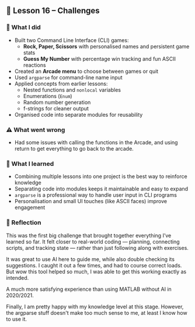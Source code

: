 ## 📘 Lesson 16 – Challenges

### 🔧 What I did
- Built two Command Line Interface (CLI) games:
  - **Rock, Paper, Scissors** with personalised names and persistent game stats
  - **Guess My Number** with percentage win tracking and fun ASCII reactions
- Created an **Arcade menu** to choose between games or quit
- Used `argparse` for command-line name input
- Applied concepts from earlier lessons:
  - Nested functions and `nonlocal` variables
  - Enumerations (`Enum`)
  - Random number generation
  - f-strings for cleaner output
- Organised code into separate modules for reusability

### ⚠️ What went wrong
- Had some issues with calling the functions in the Arcade, and using return to get everything to go back to the arcade.

### 🧠 What I learned
- Combining multiple lessons into one project is the best way to reinforce knowledge
- Separating code into modules keeps it maintainable and easy to expand
- `argparse` is a professional way to handle user input in CLI programs
- Personalisation and small UI touches (like ASCII faces) improve engagement

### 💭 Reflection
This was the first big challenge that brought together everything I’ve learned so far. It felt closer to real-world coding — planning, connecting scripts, and tracking state — rather than just following along with exercises. 

It was great to use AI here to guide me, while also double checking its suggestions. I caught it out a few times, and had to course correct loads. But wow this tool helped so much, I was able to get this working exactly as intended.

A much more satisfying experience than using MATLAB without AI in 2020/2021.

Finally, I am pretty happy with my knowledge level at this stage. However, the argparse stuff doesn't make too much sense to me, at least I know how to use it.